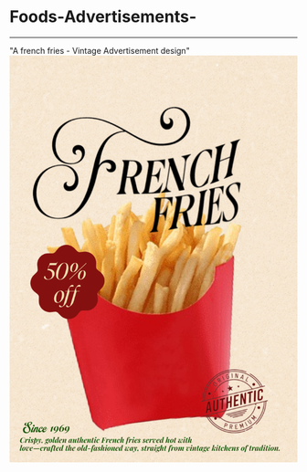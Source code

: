 # Foods-Advertisements-
----------

"A french fries - Vintage Advertisement design"
!["A french fries - Vintage Advertisement design"](https://github.com/Yuto-designer/Foods-Advertisements-/blob/main/Untitled71.png)
